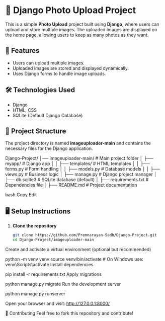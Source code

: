 # 📸 Django Photo Upload Project  

This is a simple **Photo Upload** project built using **Django**, where users can upload and store multiple images. The uploaded images are displayed on the home page, allowing users to keep as many photos as they want.  

## 🚀 Features  
- Users can upload multiple images.  
- Uploaded images are stored and displayed dynamically.  
- Uses Django forms to handle image uploads.  

## 🛠️ Technologies Used  
- Django  
- HTML, CSS  
- SQLite (Default Django Database)  

## 📂 Project Structure  
The project directory is named **imageuploader-main** and contains the necessary files for the Django application.  

Django-Project/ │── imageuploader-main/ # Main project folder │ ├── myapp/ # Django app │ │ ├── templates/ # HTML templates │ │ ├── forms.py # Form handling │ │ ├── models.py # Database models │ │ ├── views.py # Business logic │ ├── manage.py # Django project manager │ ├── db.sqlite3 # SQLite database (default) │ ├── requirements.txt # Dependencies file │ ├── README.md # Project documentation

bash
Copy
Edit

## 🖥️ Setup Instructions  
1. **Clone the repository**  
   ```bash
   git clone https://github.com/Premnarayan-Sadh/Django-Project.git
   cd Django-Project/imageuploader-main
Create and activate a virtual environment (optional but recommended)


python -m venv venv
source venv/bin/activate  # On Windows use: venv\Scripts\activate
Install dependencies


pip install -r requirements.txt
Apply migrations


python manage.py migrate
Run the development server


python manage.py runserver

Open your browser and visit:
http://127.0.0.1:8000/

🤝 Contributing
Feel free to fork this repository and contribute!
